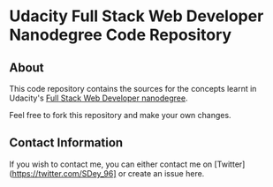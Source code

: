 # Udacity Full Stack Web Developer Nanodegree Code Repository

## About
This code repository contains the sources for the concepts learnt in Udacity's [Full Stack Web Developer nanodegree](https://in.udacity.com/course/full-stack-web-developer-nanodegree--nd004).

Feel free to fork this repository and make your own changes.

## Contact Information
If you wish to contact me, you can either contact me on [Twitter](https://twitter.com/SDey_96] or create an issue here.
